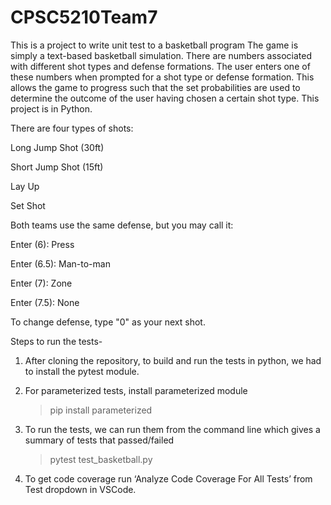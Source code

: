 # CPSC5210Team7
This is a project to write unit test to a basketball program
The game is simply a text-based basketball simulation. There are numbers associated with different shot types and defense formations. The user enters one of these numbers when prompted for a shot type or defense formation. This allows the game to progress such that the set probabilities are used to determine the outcome of the user having chosen a certain shot type. This project is in Python.

There are four types of shots:

Long Jump Shot (30ft)

Short Jump Shot (15ft)

Lay Up

Set Shot


Both teams use the same defense, but you may call it:

Enter (6): Press

Enter (6.5): Man-to-man

Enter (7): Zone

Enter (7.5): None


To change defense, type "0" as your next shot.

Steps to run the tests-

1. After cloning the repository, to build and run the tests in python, we had to install the pytest module. 

2. For parameterized tests, install parameterized module 

   > pip install parameterized 

3. To run the tests, we can run them from the command line which gives a summary of tests that passed/failed 

   > pytest test_basketball.py 

4. To get code coverage run ‘Analyze Code Coverage For All Tests’ from Test dropdown in VSCode. 


